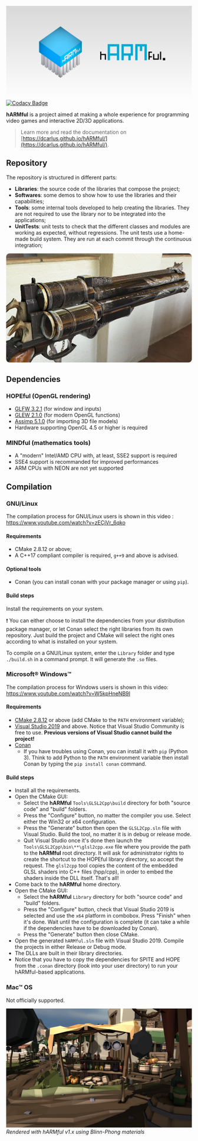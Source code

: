 ![hARMful banner](./docs/assets/images/logo/hARMful_Preview.png)
[![Codacy Badge](https://api.codacy.com/project/badge/Grade/5690dc89003b44f6b12456ca512a793d)](https://www.codacy.com/app/dcarlus/hARMful?utm_source=github.com&amp;utm_medium=referral&amp;utm_content=dcarlus/hARMful&amp;utm_campaign=Badge_Grade)

**hARMful** is a project aimed at making a whole experience for programming video games and interactive 2D/3D applications.

> Learn more and read the documentation on [https://dcarlus.github.io/hARMful/](https://dcarlus.github.io/hARMful/).

## Repository
The repository is structured in different parts:
-   **Libraries**: the source code of the libraries that compose the project;
-   **Softwares**: some demos to show how to use the libraries and their capabilities;
-   **Tools**: some internal tools developed to help creating the libraries. They are not required to use the library nor to be integrated into the applications;
-   **UnitTests**: unit tests to check that the different classes and modules are working as expected, without regressions. The unit tests use a home-made build system. They are run at each commit through the continuous integration;

![hARMful render](./docs/assets/images/hARMful.jpg)

## Dependencies
### HOPEful (OpenGL rendering)
-   [GLFW 3.2.1](https://github.com/glfw/glfw) (for window and inputs)
-   [GLEW 2.1.0](https://github.com/nigels-com/glew) (for modern OpenGL functions)
-   [Assimp 5.1.0](https://github.com/assimp/assimp) (for importing 3D file models)
-   Hardware supporting OpenGL 4.5 or higher is required

### MINDful (mathematics tools)
-   A "modern" Intel/AMD CPU with, at least, SSE2 support is required
-   SSE4 support is recommanded for improved performances
-   ARM CPUs with NEON are not yet supported

## Compilation
### GNU/Linux
The compilation process for GNU/Linux users is shown in this video : https://www.youtube.com/watch?v=zECjVr_6qko

#### Requirements
- CMake 2.8.12 or above;
- A C++17 compliant compiler is required, `g++9` and above is advised.

#### Optional tools
- Conan (you can install conan with your package manager or using `pip`).

#### Build steps
Install the requirements on your system.

:exclamation: You can either choose to install the dependencies from your distribution package manager, or let Conan select the right libraries from its own repository. Just build the project and CMake will select the right ones according to what is installed on your system.

To compile on a GNU/Linux system, enter the `Library` folder and type `./build.sh` in a command prompt. It will generate the `.so` files.

### Microsoft® Windows™
The compilation process for Windows users is shown in this video: https://www.youtube.com/watch?v=W5kpHneNB9I

#### Requirements
- [CMake 2.8.12](https://cmake.org/download/) or above (add CMake to the `PATH` environment variable);
- [Visual Studio 2019](https://visualstudio.microsoft.com) and above. Notice that Visual Studio Community is free to use. **Previous versions of Visual Studio cannot build the project!**
- [Conan](https://conan.io/downloads.html)
    - If you have troubles using Conan, you can install it with `pip` (Python 3). Think to add Python to the `PATH` environment variable then install Conan by typing the `pip install conan` command.

#### Build steps
- Install all the requirements.
- Open the CMake GUI:
    - Select the **hARMful** `Tools\GLSL2Cpp\build` directory for both "source code" and "build" folders.
    - Press the "Configure" button, no matter the compiler you use. Select either the Win32 or x64 configuration.
    - Press the "Generate" button then open the `GLSL2Cpp.sln` file with Visual Studio. Build the tool, no matter it is in debug or release mode.
    - Quit Visual Studio once it's done then launch the `Tools\GLSL2Cpp\bin\**\glsl2cpp.exe` file where you provide the path to the **hARMful** root directory. It will ask for administrator rights to create the shortcut to the HOPEful library directory, so accept the request. The `glsl2cpp` tool copies the content of the embedded GLSL shaders into C++ files (hpp/cpp), in order to embed the shaders inside the DLL itself. That's all!
- Come back to the **hARMful** home directory.
- Open the CMake GUI:
    - Select the **hARMful** `Library` directory for both "source code" and "build" folders.
    - Press the "Configure" button, check that Visual Studio 2019 is selected and use the `x64` platform in combobox. Press "Finish" when it's done. Wait until the configuration is complete (it can take a while if the dependencies have to be downloaded by Conan).
    - Press the "Generate" button then close CMake.
- Open the generated `hARMful.sln` file with Visual Studio 2019. Compile the projects in either Release or Debug mode.
- The DLLs are built in their library directories.
- Notice that you have to copy the dependencies for SPITE and HOPE from the `.conan` directory (look into your user directory) to run your hARMful-based applications.

### Mac™ OS
Not officially supported.

![hARMful render](./docs/assets/images/renders/shadows.jpg)<br/>
_Rendered with hARMful v1.x using Blinn-Phong materials_
